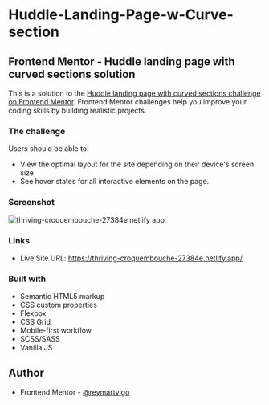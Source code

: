 # Huddle-Landing-Page-w-Curve-section

## Frontend Mentor - Huddle landing page with curved sections solution

This is a solution to the [Huddle landing page with curved sections challenge on Frontend Mentor](https://www.frontendmentor.io/challenges/huddle-landing-page-with-curved-sections-5ca5ecd01e82137ec91a50f2). Frontend Mentor challenges help you improve your coding skills by building realistic projects. 



### The challenge

Users should be able to:

- View the optimal layout for the site depending on their device's screen size
- See hover states for all interactive elements on the page.

### Screenshot

![thriving-croquembouche-27384e netlify app_](https://user-images.githubusercontent.com/111113305/194476056-c03bfcfb-62e2-487b-ab5f-76120684ad53.png)


### Links


- Live Site URL: https://thriving-croquembouche-27384e.netlify.app/


### Built with

- Semantic HTML5 markup
- CSS custom properties
- Flexbox
- CSS Grid
- Mobile-first workflow
- SCSS/SASS
- Vanilla JS



## Author

- Frontend Mentor - [@reymartvigo](https://www.frontendmentor.io/profile/reymartvigo)

